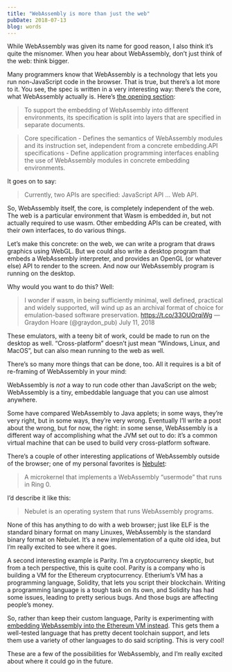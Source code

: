 ```yaml
---
title: "WebAssembly is more than just the web"
pubDate: 2018-07-13
blog: words
---
```



While WebAssembly was given its name for good reason, I also think it’s quite the misnomer. When you hear about WebAssembly, don’t just think of the web: think bigger.

Many programmers know that WebAssembly is a technology that lets you run non-JavaScript code in the browser. That is true, but there’s a lot more to it. You see, the spec is written in a very interesting way: there’s the core, what WebAssembly actually is. Here’s [the opening section](https://webassembly.github.io/spec/):

> To support the embedding of WebAssembly into different environments, its specification is split into layers that are specified in separate documents.
> 

> Core specification - Defines the semantics of WebAssembly modules and its instruction set, independent from a concrete embedding.API specifications - Define application programming interfaces enabling the use of WebAssembly modules in concrete embedding environments.
> 

It goes on to say:

> Currently, two APIs are specified: JavaScript API … Web API.
> 

So, WebAssembly itself, the core, is completely independent of the web. The web is a particular environment that Wasm is embedded *in*, but not actually required to use wasm. Other embedding APIs can be created, with their own interfaces, to do various things.

Let’s make this concrete: on the web, we can write a program that draws graphics using WebGL. But we could also write a desktop program that embeds a WebAssembly interpreter, and provides an OpenGL (or whatever else) API to render to the screen. And now our WebAssembly program is running on the desktop.

Why would you want to do this? Well:

> I wonder if wasm, in being sufficiently minimal, well defined, practical and widely supported, will wind up as an archival format of choice for emulation-based software preservation. https://t.co/33OUOrqiWg
— Graydon Hoare (@graydon_pub) July 11, 2018
> 

These emulators, with a teeny bit of work, could be made to run on the desktop as well. “Cross-platform” doesn’t just mean “Windows, Linux, and MacOS”, but can also mean running to the web as well.

There’s so many more things that can be done, too. All it requires is a bit of re-framing of WebAssembly in your mind:

WebAssembly is *not* a way to run code other than JavaScript on the web; WebAssembly is a tiny, embeddable language that you can use almost anywhere.

Some have compared WebAssembly to Java applets; in some ways, they’re very right, but in some ways, they’re very wrong. Eventually I’ll write a post about the wrong, but for now, the right: in some sense, WebAssembly is a different way of accomplishing what the JVM set out to do: it’s a common virtual machine that can be used to build very cross-platform software.

There’s a couple of other interesting applications of WebAssembly outside of the browser; one of my personal favorites is [Nebulet](https://github.com/nebulet/nebulet):

> A microkernel that implements a WebAssembly “usermode” that runs in Ring 0.
> 

I’d describe it like this:

> Nebulet is an operating system that runs WebAssembly programs.
> 

None of this has anything to do with a web browser; just like ELF is the standard binary format on many Linuxes, WebAssembly is the standard binary format on Nebulet. It’s a new implementation of a quite old idea, but I’m really excited to see where it goes.

A second interesting example is Parity. I’m a cryptocurrency skeptic, but from a tech perspective, this is quite cool. Parity is a company who is building a VM for the Ethereum cryptocurrency. Etherium’s VM has a programming language, Solidity, that lets you script their blockchain. Writing a programming language is a tough task on its own, and Solidity has had some issues, leading to pretty serious bugs. And those bugs are affecting people’s money.

So, rather than keep their custom language, Parity is experimenting with [embedding WebAssembly into the Ethereum VM instead](https://wiki.parity.io/WebAssembly-Design). This gets them a well-tested language that has pretty decent toolchain support, and lets them use a variety of other languages to do said scripting. This is very cool!

These are a few of the possibilities for WebAssembly, and I’m really excited about where it could go in the future.
